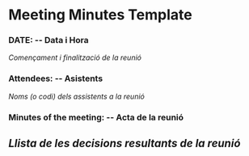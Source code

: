 # Meeting Minutes Template
### DATE: -- Data i Hora
_Començament i finalització de la reunió_
### Attendees: -- Asistents
_Noms (o codi) dels assistents a la reunió_
### Minutes of the meeting: -- Acta de la reunió
_Llista de les decisions resultants de la reunió_
---
